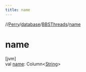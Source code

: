 ```yaml
---
title: name
---
```

//[Perry](../../../index.html)/[database](../index.html)/[BBSThreads](index.html)/[name](name.html)



# name



[jvm]\
val [name](name.html): Column<[String](https://kotlinlang.org/api/latest/jvm/stdlib/kotlin/-string/index.html)>




